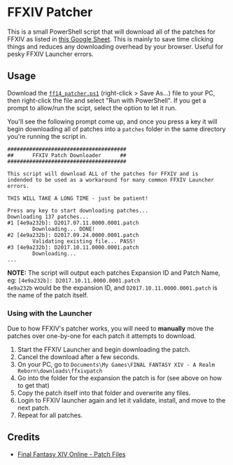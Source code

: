 # FFXIV Patcher

This is a small PowerShell script that will download all of the patches for FFXIV as listed in [this Google Sheet](https://docs.google.com/spreadsheets/d/1lmVTLEj7oXx_JbUPBiWlSf1xW9hitwIgAvfQq3QzzFE/edit#gid=0). This is mainly to save time clicking things and reduces any downloading overhead by your browser. Useful for pesky FFXIV Launcher errors.

## Usage

Download the [`ff14_patcher.ps1`](https://raw.githubusercontent.com/IAreKyleW00t/ff14_patcher/master/ff14_patcher.ps1) (right-click > Save As...) file to your PC, then right-click the file and select "Run with PowerShell". If you get a prompt to allow/run the scipt, select the option to let it run.

You'll see the following prompt come up, and once you press a key it will begin downloading all of patches into a `patches` folder in the same directory you're running the script in.

```
######################################
##      FFXIV Patch Downloader      ##
######################################

This script will download ALL of the patches for FFXIV and is
indended to be used as a workaround for many common FFXIV Launcher errors.

THIS WILL TAKE A LONG TIME - just be patient!

Press any key to start downloading patches...
Downloading 137 patches...
#1 [4e9a232b]: D2017.07.11.0000.0001.patch
        Downloading... DONE!
#2 [4e9a232b]: D2017.09.24.0000.0001.patch
        Validating existing file... PASS!
#3 [4e9a232b]: D2017.10.11.0000.0001.patch
        Downloading...
...
```

**NOTE:** The script will output each patches Expansion ID and Patch Name, eg: `[4e9a232b]: D2017.10.11.0000.0001.patch`  
`4e9a232b` would be the expansion ID, and `D2017.10.11.0000.0001.patch` is the name of the patch itself.

### Using with the Launcher

Due to how FFXIV's patcher works, you will need to **manually** move the patches over one-by-one for each patch it attempts to download.


1. Start the FFXIV Launcher and begin downloading the patch.
2. Cancel the download after a few seconds.
3. On your PC, go to `Documents\My Games\FINAL FANTASY XIV - A Realm Reborn\downloads\ffxivpatch`
4. Go into the folder for the expansion the patch is for (see above on how to get that)
5. Copy the patch itself into that folder and overwrite any files.
6. Login to FFXIV launcher again and let it validate, install, and move to the next patch.
7. Repeat for all patches.

## Credits

- [Final Fantasy XIV Online - Patch Files](https://docs.google.com/spreadsheets/d/1lmVTLEj7oXx_JbUPBiWlSf1xW9hitwIgAvfQq3QzzFE/edit#gid=0)
